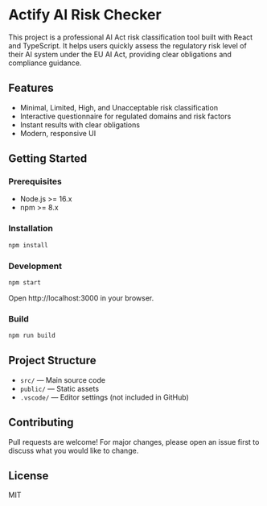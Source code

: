 
# Actify AI Risk Checker

This project is a professional AI Act risk classification tool built with React and TypeScript. It helps users quickly assess the regulatory risk level of their AI system under the EU AI Act, providing clear obligations and compliance guidance.

## Features
- Minimal, Limited, High, and Unacceptable risk classification
- Interactive questionnaire for regulated domains and risk factors
- Instant results with clear obligations
- Modern, responsive UI

## Getting Started

### Prerequisites
- Node.js >= 16.x
- npm >= 8.x

### Installation
```bash
npm install
```

### Development
```bash
npm start
```
Open http://localhost:3000 in your browser.

### Build
```bash
npm run build
```

## Project Structure
- `src/` — Main source code
- `public/` — Static assets
- `.vscode/` — Editor settings (not included in GitHub)

## Contributing
Pull requests are welcome! For major changes, please open an issue first to discuss what you would like to change.

## License
MIT